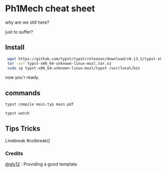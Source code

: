 # Ph1Mech cheat sheet

why are we still here?

just to suffer?

## Install

```bash
 wget https://github.com/typst/typst/releases/download/v0.13.1/typst-x86_64-unknown-linux-musl.tar.xz
 tar -xvf typst-x86_64-unknown-linux-musl.tar.xz
 sudo cp typst-x86_64-unknown-linux-musl/typst /usr/local/bin
 ```

now you'r ready.

## commands

```bash
typst compile main.typ main.pdf

typst watch
```

## Tips Tricks

Linebreak
#colbreak()

### Credits
[@glv12](https://github.com/glv12) : Providing a good template
